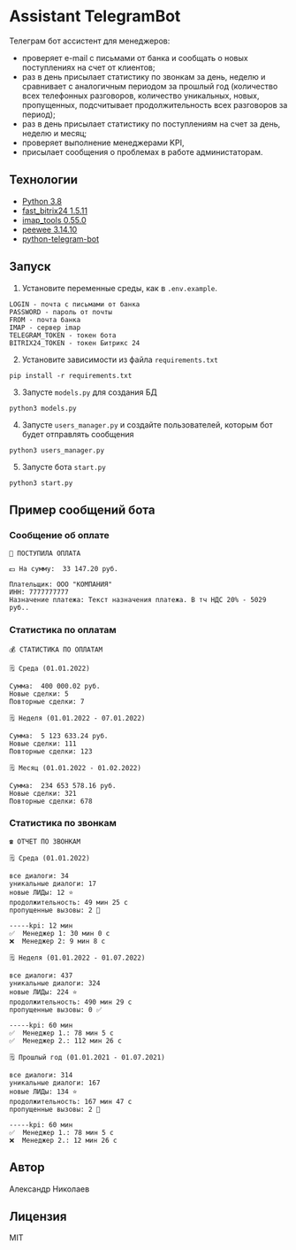 # Assistant TelegramBot

Телеграм бот ассистент для менеджеров: 
- проверяет e-mail с письмами от банка и сообщать о новых поступлениях на счет от клиентов;
- раз в день присылает статистику по звонкам за день, неделю и сравнивает с аналогичным периодом за прошлый год (количество всех телефонных разговоров, количество уникальных, новых, пропущенных, подсчитывает  продолжительность всех разговоров за период);
- раз в день присылает статистику по поступлениям на счет за день, неделю и месяц;
- проверяет выполнение менеджерами KPI,
- присылает сообщения о проблемах в работе администаторам.

## Технологии
- [Python 3.8](https://www.python.org/)
- [fast_bitrix24 1.5.11](https://github.com/leshchenko1979/fast_bitrix24?ysclid=l6zf60tt4f987368092)
- [imap_tools 0.55.0](https://www.django-rest-framework.org/)
- [peewee 3.14.10](https://docs.peewee-orm.com/en/latest/index.html)
- [python-telegram-bot](https://python-telegram-bot.org/)

## Запуск

1. Установите переменные среды, как в `.env.example`.
```
LOGIN - почта с письмами от банка
PASSWORD - пароль от почты
FROM - почта банка
IMAP - сервер imap
TELEGRAM_TOKEN - токен бота
BITRIX24_TOKEN - токен Битрикс 24
```
2. Установите зависимости из файла `requirements.txt`
```
pip install -r requirements.txt
```
3. Запусте `models.py` для создания БД
```
python3 models.py
```
4. Запусте `users_manager.py` и создайте пользователей, которым бот будет отправлять сообщения
```
python3 users_manager.py
```
5. Запусте бота `start.py`
```
python3 start.py
```
## Пример сообщений бота
### Сообщение об оплате
```
🚀 ПОСТУПИЛА ОПЛАТА

💵 На сумму:  33 147.20 руб.

Плательщик: ООО "КОМПАНИЯ"
ИНН: 7777777777
Назначение платежа: Текст назначения платежа. В тч НДС 20% - 5029 руб..
```
### Статистика по оплатам
```
💰 СТАТИСТИКА ПО ОПЛАТАМ

🗒 Среда (01.01.2022)

Сумма:  400 000.02 руб.
Новые сделки: 5
Повторные сделки: 7

🗒 Неделя (01.01.2022 - 07.01.2022)

Сумма:  5 123 633.24 руб.
Новые сделки: 111
Повторные сделки: 123

🗒 Месяц (01.01.2022 - 01.02.2022)

Сумма:  234 653 578.16 руб.
Новые сделки: 321
Повторные сделки: 678
```
### Статистика по звонкам
```
☎️ ОТЧЕТ ПО ЗВОНКАМ

🗒 Среда (01.01.2022)

все диалоги: 34
уникальные диалоги: 17
новые ЛИДы: 12 ⭐️
продолжительность: 49 мин 25 c
пропущенные вызовы: 2 🚫

-----kpi: 12 мин
✅  Менеджер 1: 30 мин 0 с
❌  Менеджер 2: 9 мин 8 с

🗒 Неделя (01.01.2022 - 01.07.2022)

все диалоги: 437
уникальные диалоги: 324
новые ЛИДы: 224 ⭐️
продолжительность: 490 мин 29 c
пропущенные вызовы: 0 ✅

-----kpi: 60 мин
✅  Менеджер 1.: 78 мин 5 с
✅  Менеджер 2.: 112 мин 26 с

🗒 Прошлый год (01.01.2021 - 01.07.2021)

все диалоги: 314
уникальные диалоги: 167
новые ЛИДы: 134 ⭐️
продолжительность: 167 мин 47 c
пропущенные вызовы: 2 🚫

-----kpi: 60 мин
✅  Менеджер 1.: 78 мин 5 с
❌  Менеджер 2.: 12 мин 26 с
```
## Автор
Александр Николаев

## Лицензия
MIT

